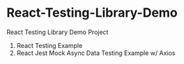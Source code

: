 # React-Testing-Library-Demo
React Testing Library Demo Project 

1. React Testing Example
2. React Jest Mock Async Data Testing Example w/ Axios

